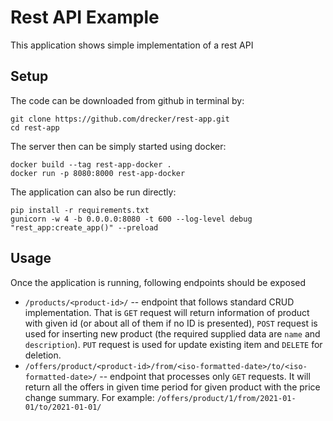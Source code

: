 Rest API Example
================

This application shows simple implementation of a rest API

## Setup

The code can be downloaded from github in terminal by:

    git clone https://github.com/drecker/rest-app.git
    cd rest-app

The server then can be simply started using docker:

    docker build --tag rest-app-docker .
    docker run -p 8080:8000 rest-app-docker

The application can also be run directly:

    pip install -r requirements.txt
    gunicorn -w 4 -b 0.0.0.0:8080 -t 600 --log-level debug "rest_app:create_app()" --preload

## Usage

Once the application is running, following endpoints should be exposed

* `/products/<product-id>/` -- endpoint that follows standard CRUD implementation. That is `GET`
  request will return information of product with given id (or about all of them if no ID is presented),
  `POST` request is used for inserting new product (the required supplied data are `name` and
  `description`). `PUT` request is used for update existing item and `DELETE` for deletion.
* `/offers/product/<product-id>/from/<iso-formatted-date>/to/<iso-formatted-date>/` -- endpoint that
  processes only `GET` requests. It will return all the offers in given time period for given product
  with the price change summary. For example: `/offers/product/1/from/2021-01-01/to/2021-01-01/`
  